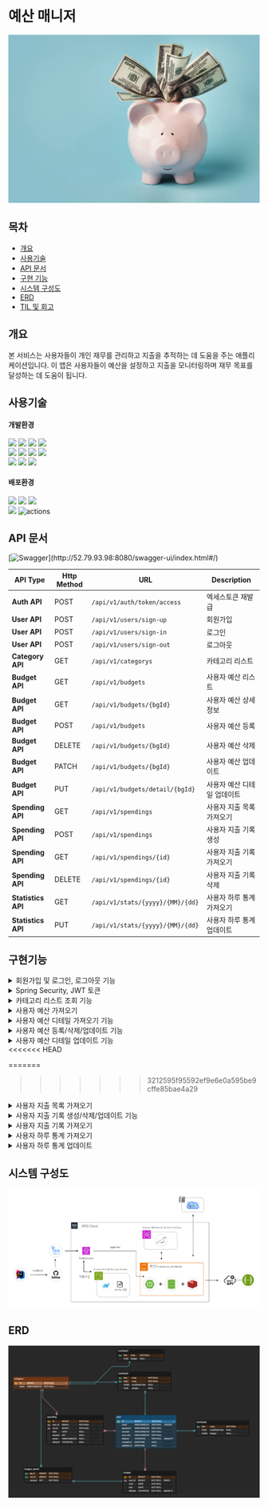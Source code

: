 # 예산 매니저
![title](./readme_source/title/logo.png)

## 목차
- [개요](#개요)
- [사용기술](#사용기술)
- [API 문서](#API-문서)
- [구현 기능](#구현기능)
- [시스템 구성도](#시스템-구성도)
- [ERD](#ERD)
- [TIL 및 회고](#프로젝트-관리-및-회고
  )

## 개요
본 서비스는 사용자들이 개인 재무를 관리하고 지출을 추적하는 데 도움을 주는 애플리케이션입니다.
이 앱은 사용자들이 예산을 설정하고 지출을 모니터링하며 재무 목표를 달성하는 데 도움이 됩니다.

## 사용기술

#### 개발환경
<img src="https://img.shields.io/badge/java-007396?&logo=java&logoColor=white"> <img src="https://img.shields.io/badge/spring-6DB33F?&logo=spring&logoColor=white"> <img src="https://img.shields.io/badge/Spring boot-6DB33F?&logo=Spring boot&logoColor=white"> <img src="https://img.shields.io/badge/gradle-02303A?&logo=gradle&logoColor=white">
<br>
<img src="https://img.shields.io/badge/MariaDB-003545?&logo=mariaDB&logoColor=white"> <img src="https://img.shields.io/badge/redis-DC382D?&logo=redis&logoColor=white"> <img src="https://img.shields.io/badge/Spring JPA-6DB33F?&logo=Spring JPA&logoColor=white"> <img src="https://img.shields.io/badge/querydsl-2599ED?&logo=querydsl&logoColor=white">
<br>
<img src="https://img.shields.io/badge/intellijidea-000000?&logo=intellijidea&logoColor=white"> <img src="https://img.shields.io/badge/postman-FF6C37?&logo=postman&logoColor=white"> <img src="https://img.shields.io/badge/swagger-85EA2D?&logo=swagger&logoColor=white">

#### 배포환경
<img src="https://img.shields.io/badge/aws-232F3E?&logo=amazonaws&logoColor=white"> <img src="https://img.shields.io/badge/ec2-FF9900?&logo=amazonec2&logoColor=white"> <img src="https://img.shields.io/badge/rds-527FFF?&logo=amazonrds&logoColor=white">
<br>
<img src="https://img.shields.io/badge/github-181717?&logo=github&logoColor=white"> <img src="https://img.shields.io/badge/github actions-2088FF?&logo=githubactions&logoColor=white" alt="actions">



## API 문서
[![Swagger](https://img.shields.io/badge/swagger_문서로_확인하기_(클릭!)-85EA2D?&logo=swagger&logoColor=white)](http://52.79.93.98:8080/swagger-ui/index.html#/)


| API Type           | Http Method | URL                               | Description     |
|--------------------|-------------|-----------------------------------|-----------------|
| **Auth API**       | POST        | `/api/v1/auth/token/access`       | 엑세스토큰 재발급       | 
| **User API**       | POST        | `/api/v1/users/sign-up`           | 회원가입            |
| **User API**       | POST        | `/api/v1/users/sign-in`           | 로그인             |
| **User API**       | POST        | `/api/v1/users/sign-out`          | 로그아웃            |
| **Category API**   | GET         | `/api/v1/categorys`               | 카테고리 리스트        |
| **Budget API**     | GET         | `/api/v1/budgets`                 | 사용자 예산 리스트      |
| **Budget API**     | GET         | `/api/v1/budgets/{bgId}`          | 사용자 예산 상세정보     |
| **Budget API**     | POST        | `/api/v1/budgets`                 | 사용자 예산 등록       |
| **Budget API**     | DELETE      | `/api/v1/budgets/{bgId}`          | 사용자 예산 삭제       |
| **Budget API**     | PATCH       | `/api/v1/budgets/{bgId}`          | 사용자 예산 업데이트     |
| **Budget API**     | PUT         | `/api/v1/budgets/detail/{bgId}`   | 사용자 예산 디테일 업데이트 |
| **Spending API**   | GET         | `/api/v1/spendings `              | 사용자 지출 목록 가져오기  |
| **Spending API**   | POST        | `/api/v1/spendings `              | 사용자 지출 기록 생성    |
| **Spending API**   | GET         | `/api/v1/spendings/{id} `         | 사용자 지출 기록 가져오기  |
| **Spending API**   | DELETE      | `/api/v1/spendings/{id} `         | 사용자 지출 기록 삭제    |
| **Statistics API** | GET         | `/api/v1/stats/{yyyy}/{MM}/{dd} ` | 사용자 하루 통계 가져오기  |
| **Statistics API** | PUT         | `/api/v1/stats/{yyyy}/{MM}/{dd} ` | 사용자 하루 통계 업데이트  |

## 구현기능

<details>
  <summary>회원가입 및 로그인, 로그아웃 기능</summary>

- **구현 기능** <br>
    - 사용자 회원가입 및 로그인, 로그아웃 기능

- **구현 방법** <br>
    - 회원가입: 사용자 회원 양식을 받아 DB에 저장
    - 로그인: 사용자 로그인 양식을 받아 DB에 비밀번호와 비교한 후, Access Token, Refresh Token 발급
    - 로그아웃: 로그아웃 요청 시, Redis에 저장된 Refresh 토큰을 제거
</details>

<details>
  <summary>Spring Security, JWT 토큰</summary>

- **구현 기능** <br>
    - Spring Security 와 JWT

- **구현 방법** <br>
    - 사용자 로그인 시, 발급한 Refresh Token을 Redis에 저장
    - Access Token 재발급 시, Redis에 저장된 사용자 Refresh Token과 비교
    - 로그아웃 시, Redis에서 발급한 Refresh Token 제거
</details>

<details>
  <summary>카테고리 리스트 조회 기능</summary>

- **구현 기능** <br>
    - 카테고리 리스트 반환

- **구현 방법** <br>
    - 카테고리 조회 후 리스트 반환
    - Redis를 사용해 캐싱을 적용하였습니다.
    - Redis에 데이터가 존재하면 Redis에서 데이터를 반환하고 존재하지 않으면 DB에서 조회하여 Redis에 저장 후 데이터를 반환합니다.
</details>

<details>
  <summary>사용자 예산 가져오기</summary>

- **구현 기능** <br>
    - 사용자가 설정한 예산 리스트를 반환

- **구현 방법**<br>
    - 사용자 아이디로 조회한 예산 리스트를 반환합니다.
</details>
<details>
  <summary>사용자 예산 디테일 가져오기 기능</summary>

- **구현 기능** <br>
    - 사용자 예산의 상세정보를 조회합니다.

- **구현 방법**<br>
    - 사용자ID와 bgid로 사용자 예산 정보를 가져옵니다.
<<<<<<< HEAD
=======

>>>>>>> 3212595f95592ef9e6e0a595be9cffe85bae4a29
</details>
<details>
  <summary>사용자 예산 등록/삭제/업데이트 기능</summary>

- **구현 기능** <br>
  - 사용자의 예산을 요청한 기능에 따라 수행합니다.

- **구현 방법**<br>
  - 사용자에게 받은 양식을 이용해 지출 기록을 CRUD 합니다.
<<<<<<< HEAD

=======
>>>>>>> 3212595f95592ef9e6e0a595be9cffe85bae4a29
</details>
<details>
  <summary>사용자 예산 디테일 업데이트 기능</summary>

- **구현 기능** <br>
  - 사용자 예산의 상세정보를 업데이트합니다.

- **구현 방법**<br>
  - 사용자에게 받은 양식을 이용해 사용자 예산 디테일을 업데이트 합니다.
</details>
<<<<<<< HEAD

=======
>>>>>>> 3212595f95592ef9e6e0a595be9cffe85bae4a29
<details>
  <summary>사용자 지출 목록 가져오기 </summary>

- **구현 기능** <br>
    - 사용자 지출 목록을 가져옵니다.

- **구현 방법**<br>
    - 사용자의 id와 조회 조건을 받아 QueryDSL로 조건 목록 조회를 진행합니다.
<<<<<<< HEAD
  
=======
>>>>>>> 3212595f95592ef9e6e0a595be9cffe85bae4a29
</details>
<details>
  <summary>사용자 지출 기록 생성/삭제/업데이트 기능</summary>

- **구현 기능** <br>
    - 사용자의 지출 기록을 요청한 기능에 따라 수행합니다.

- **구현 방법**<br>
    - 사용자의 받은 양식을 이용해 지출 기록을 CRUD 합니다.
</details>
<details>
  <summary>사용자 지출 기록 가져오기</summary>

- **구현 기능** <br>
    - 사용자가 선택한 지출 기록을 가져옵니다.

- **구현 방법**<br>
    - 사용자가 선택한 지출 id와 토큰 userid를 이용해 지출 기록을 조회합니다.
</details>

<details>
  <summary>사용자 하루 통계 가져오기</summary>

- **구현 기능** <br>
  - 사용자가 선택한 하루 통계 기록을 가져옵니다.

- **구현 방법**<br>
  - 사용자가 선택한 날짜와 카테고리 리스트를 이용해 QueryDSL로 하루 통계를 조회합니다.
</details>
<details>
  <summary>사용자 하루 통계 업데이트</summary>

- **구현 기능** <br>
  - 사용자가 선택한 하루 통계 기록을 업데이트 합니다.

- **구현 방법**<br>
  - 사용자가 선택한 날짜와 제출한 양식을 이용해 하루 통계를 업데이트 합니다
  - 기록이 없을 시, 새로 해당 날짜 기록을 만들고 업데이트 합니다.
</details>

## 시스템 구성도
![시스템 구성도](./readme_source/system_diagram/system_diagram.png)

## ERD
![ERD](./readme_source/erd/erd.png)



